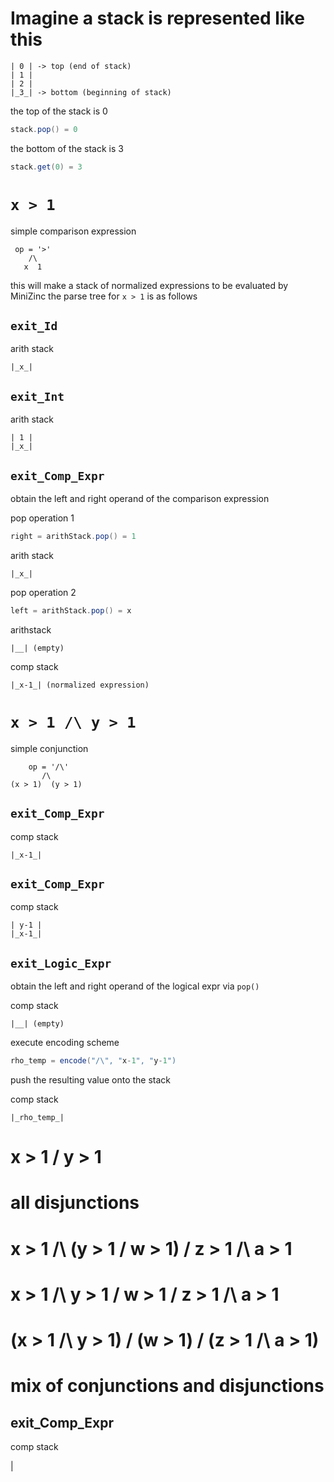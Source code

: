 
# Imagine a stack is represented like this

```
| 0 | -> top (end of stack)
| 1 | 
| 2 |
|_3_| -> bottom (beginning of stack)
```

the top of the stack is 0
```java
stack.pop() = 0
```

the bottom of the stack is 3
```java
stack.get(0) = 3
```

# `x > 1`

simple comparison expression
```
 op = '>'
    /\
   x  1
```

this will make a stack of normalized expressions to be evaluated by MiniZinc
the parse tree for `x > 1` is as follows

## `exit_Id`

arith stack

```
|_x_|
```

## `exit_Int`

arith stack

```
| 1 |
|_x_|
```

## `exit_Comp_Expr`

obtain the left and right operand of the comparison expression

pop operation 1

```java
right = arithStack.pop() = 1
```

arith stack
```
|_x_|
```

pop operation 2
```java
left = arithStack.pop() = x
```

arithstack
```
|__| (empty)
```

comp stack

```
|_x-1_| (normalized expression)
```


# `x > 1 /\ y > 1`

simple conjunction
```
    op = '/\'
       /\
(x > 1)  (y > 1)
```

## `exit_Comp_Expr`

comp stack

```
|_x-1_|
```

## `exit_Comp_Expr`

comp stack

```
| y-1 |
|_x-1_|
```

## `exit_Logic_Expr`

obtain the left and right operand of the logical expr via `pop()`

comp stack
```
|__| (empty)
```

execute encoding scheme

```java
rho_temp = encode("/\", "x-1", "y-1")
```

push the resulting value onto the stack

comp stack

```
|_rho_temp_|
```

<!-- comp stack

```
| y-1 |
|_x-1_|
```

logicOp stack

|_/\_| -->

# x > 1 \/ y > 1
# all disjunctions


# x > 1 /\ (y > 1 \/ w > 1) \/ z > 1 /\ a > 1

# x > 1 /\ y > 1 \/ w > 1 \/ z > 1 /\ a > 1
# (x > 1 /\ y > 1) \/ (w > 1) \/ (z > 1 /\ a > 1)
# mix of conjunctions and disjunctions

## exit_Comp_Expr

comp stack

|
